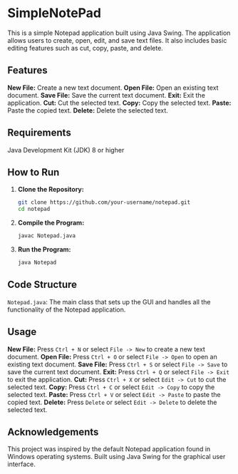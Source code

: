 # SimpleNotePad
This is a simple Notepad application built using Java Swing. The application allows users to create, open, edit, and save text files. It also includes basic editing features such as cut, copy, paste, and delete.

## Features

 **New File:** Create a new text document.
 **Open File:** Open an existing text document.
 **Save File:** Save the current text document.
 **Exit:** Exit the application.
 **Cut:** Cut the selected text.
 **Copy:** Copy the selected text.
 **Paste:** Paste the copied text.
 **Delete:** Delete the selected text.

## Requirements

 Java Development Kit (JDK) 8 or higher

## How to Run

1. **Clone the Repository:**
    ```bash
    git clone https://github.com/your-username/notepad.git
    cd notepad
    ```

2. **Compile the Program:**
    ```bash
    javac Notepad.java
    ```

3. **Run the Program:**
    ```bash
    java Notepad
    ```

## Code Structure

 `Notepad.java`: The main class that sets up the GUI and handles all the functionality of the Notepad application.

## Usage

 **New File:** Press `Ctrl + N` or select `File -> New` to create a new text document.
 **Open File:** Press `Ctrl + O` or select `File -> Open` to open an existing text document.
 **Save File:** Press `Ctrl + S` or select `File -> Save` to save the current text document.
 **Exit:** Press `Ctrl + Q` or select `File -> Exit` to exit the application.
 **Cut:** Press `Ctrl + X` or select `Edit -> Cut` to cut the selected text.
 **Copy:** Press `Ctrl + C` or select `Edit -> Copy` to copy the selected text.
 **Paste:** Press `Ctrl + V` or select `Edit -> Paste` to paste the copied text.
 **Delete:** Press `Delete` or select `Edit -> Delete` to delete the selected text.

## Acknowledgements

 This project was inspired by the default Notepad application found in Windows operating systems.
 Built using Java Swing for the graphical user interface.
